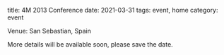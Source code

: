 title: 4M 2013 Conference
date: 2021-03-31
tags: event, home
category: event

Venue: San Sebastian, Spain

More details will be available soon, please save the date.